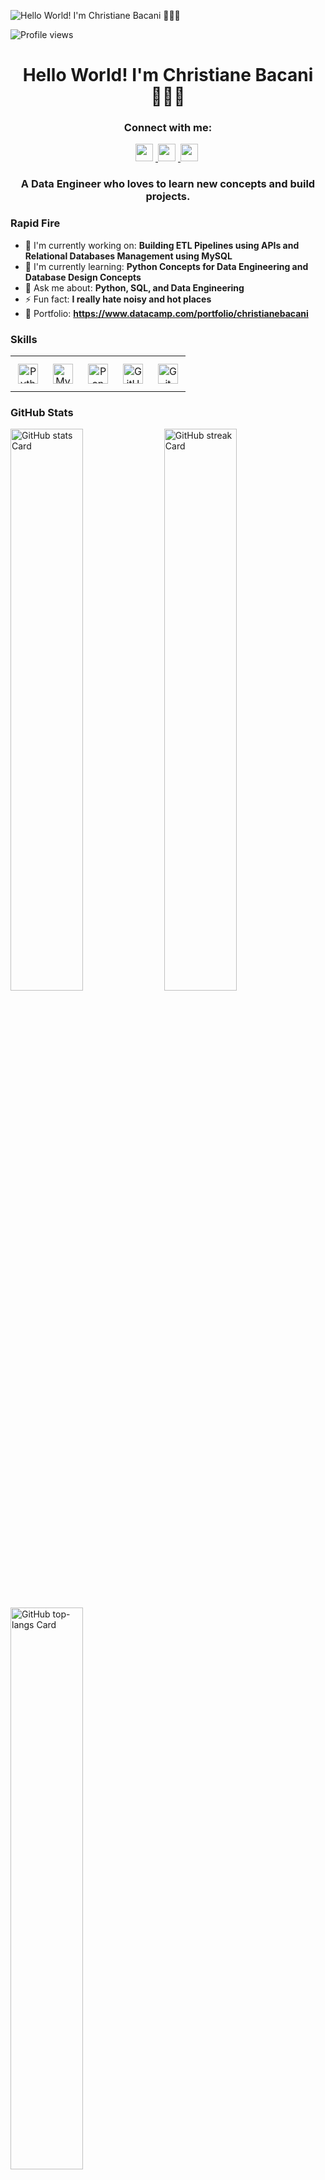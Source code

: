 ![Hello World! I'm Christiane Bacani 👨🏻‍💻](https://user-images.githubusercontent.com/10498744/210012254-234538ff-d198-48aa-8964-37e6fd45d227.gif)

![Profile views](https://komarev.com/ghpvc/?username=christianebacani&label=Profile%20views&color=0e75b6&style=flat)

<div id="toc">
  <ul align="center" style="list-style: none">
    <summary>
      <h1>
        Hello World! I'm Christiane Bacani 👨🏻‍💻
      </h1>
    </summary>
  </ul>
</div>

**<h3 align="center">Connect with me:</h3>** 
<p align="center">
  <a href="mailto:christianbacani581@gmail.com" target="_blank">
    <img src="https://img.shields.io/badge/Gmail-D14836?style=for-the-badge&logo=gmail&logoColor=white" height="28" style="margin-right: 4px">
  </a> 
  <a href="https://www.linkedin.com/in/christianebacani" target="_blank">
    <img src="https://img.shields.io/badge/LinkedIn-0077B5?style=for-the-badge&logo=linkedin&logoColor=white" height="28" style="margin-right: 4px">
  </a> 
  <a href="https://www.facebook.com/ChristianBacani.04" target="_blank">
    <img src="https://img.shields.io/badge/Facebook-1877F2?style=for-the-badge&logo=facebook&logoColor=white" height="28" style="margin-right: 4px">
  </a>
</p>

**<h3 align="center">A Data Engineer who loves to learn new concepts and build projects.</h3>**

**<h3 align="left">Rapid Fire</h3>**

- 💼 I'm currently working on: **Building ETL Pipelines using APIs and Relational Databases Management using MySQL**
- 🌱 I'm currently learning: **Python Concepts for Data Engineering and Database Design Concepts**
- 💬 Ask me about: **Python, SQL, and Data Engineering**
- ⚡ Fun fact: **I really hate noisy and hot places**
- 📂 Portfolio: **<a href="https://www.datacamp.com/portfolio/christianebacani" target="_blank">https://www.datacamp.com/portfolio/christianebacani</a>**

**<h3 align="left">Skills</h3>**

<table style="width: 100%; border: 0px solid white;">
  <tr>
    <td style="text-align: center; border: 0px; padding: 12px;">
      <img src="https://cdn.jsdelivr.net/gh/devicons/devicon/icons/python/python-original.svg" height="32" alt="Python"/>
    </td>
    <td style="text-align: center; border: 0px; padding: 12px;">
      <img src="https://cdn.jsdelivr.net/gh/devicons/devicon@latest/icons/mysql/mysql-original-wordmark.svg" height="32" alt="MySQL"/>
    </td>
    <td style="text-align: center; border: 0px; padding: 12px;">
      <img src="https://cdn.jsdelivr.net/gh/devicons/devicon/icons/pandas/pandas-original.svg" height="32" alt="Pandas"/>
    </td>
    <td style="text-align: center; border: 0px; padding: 12px;">
      <img src="https://cdn.jsdelivr.net/gh/devicons/devicon/icons/github/github-original.svg" height="32" alt="GitHub"/>
    </td>
    <td style="text-align: center; border: 0px; padding: 12px;">
      <img src="https://cdn.jsdelivr.net/gh/devicons/devicon/icons/git/git-original.svg" height="32" alt="Git"/>
    </td>
  </tr>
</table>

**<h3 align="left">GitHub Stats</h3>**

<p align="left">
  <img width="48%" src="https://github-readme-stats.vercel.app/api?username=christianebacani&theme=react&hide_title=false&hide_rank=false&show_icons=false&include_all_commits=false&count_private=true&line_height=23" alt="GitHub stats Card" />
  <img width="48%" src="https://streak-stats.demolab.com/?user=christianebacani&theme=react&hide_border=false&date_format=M+j%5B%2C+Y%5D&mode=daily&hide_total_contributions=false&hide_current_streak=false&hide_longest_streak=false&card_height=200" alt="GitHub streak Card" />
</p>

<p align="left">
  <img width="48%" src="https://github-readme-stats.vercel.app/api/top-langs?username=christianebacani&theme=react&hide_title=false&layout=compact&langs_count=6&hide_progress=false&card_width=400&disable_animations=false" alt="GitHub top-langs Card" />
</p>

[<img src="https://leetcode-badge-showcase.vercel.app/api?username=christianebacani&theme=nightowl" alt="LeetCode Badges" />](https://leetcode-badge-showcase.vercel.app/api?username=kevzpeter&theme=nightowl&filter=study)
